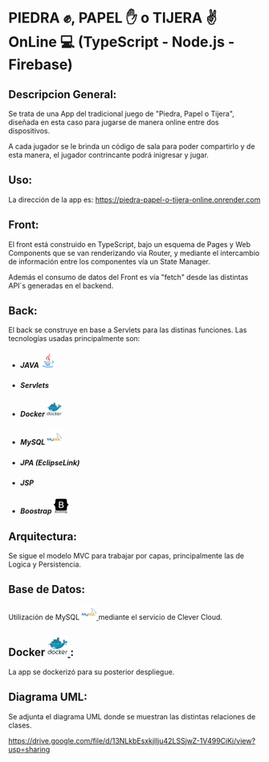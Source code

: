 # PIEDRA ✊, PAPEL ✋ o TIJERA ✌️ OnLine 💻 (TypeScript - Node.js - Firebase)

## Descripcion General:
 Se trata de una App del tradicional juego de "Piedra, Papel o Tijera", diseñada en esta caso para jugarse de manera online entre dos dispositivos. 

A cada jugador se le brinda un código de sala para poder compartirlo y de esta manera, el jugador contrincante podrá inigresar y jugar.

## Uso:
La dirección de la app es: https://piedra-papel-o-tijera-online.onrender.com


## Front:
El front está construido en TypeScript, bajo un esquema de Pages y Web Components que se van renderizando via Router, y mediante el intercambio de información entre los componentes vía un State Manager.

 Además el consumo de datos del Front es vía "fetch" desde las distintas API´s generadas en el backend.

## Back:
El back se construye en base a Servlets para las distinas funciones.  Las tecnologías usadas principalmente son:

- ##### JAVA <a href="https://www.java.com" target="_blank" rel="noreferrer"> <img src="https://raw.githubusercontent.com/devicons/devicon/master/icons/java/java-original.svg" alt="java" width="30" height="30"/> </a>
- ##### Servlets
- ##### Docker <a href="https://www.docker.com/" target="_blank" rel="noreferrer"> <img src="https://raw.githubusercontent.com/devicons/devicon/master/icons/docker/docker-original-wordmark.svg" alt="docker" width="30" height="30"/> </a>
- ##### MySQL <a href="https://www.mysql.com/" target="_blank" rel="noreferrer"> <img src="https://raw.githubusercontent.com/devicons/devicon/master/icons/mysql/mysql-original-wordmark.svg" alt="mysql" width="30" height="30"/> </a>
- ##### JPA (EclipseLink)
- ##### JSP
- ##### Boostrap <a href="https://getbootstrap.com" target="_blank" rel="noreferrer"> <img src="https://raw.githubusercontent.com/devicons/devicon/master/icons/bootstrap/bootstrap-plain-wordmark.svg" alt="bootstrap" width="30" height="30"/> </a>

## Arquitectura:
Se sigue el modelo MVC para trabajar por capas, principalmente las de Logica y Persistencia.

## Base de Datos:
Utilización de MySQL <a href="https://www.mysql.com/" target="_blank" rel="noreferrer"> <img src="https://raw.githubusercontent.com/devicons/devicon/master/icons/mysql/mysql-original-wordmark.svg" alt="mysql" width="30" height="30"/> </a> mediante el servicio de Clever Cloud.

## Docker <a href="https://www.docker.com/" target="_blank" rel="noreferrer"> <img src="https://raw.githubusercontent.com/devicons/devicon/master/icons/docker/docker-original-wordmark.svg" alt="docker" width="40" height="40"/> </a>:
La app se dockerizó para su posterior despliegue.

## Diagrama UML:
Se adjunta el diagrama UML donde se muestran las distintas relaciones de clases.

https://drive.google.com/file/d/13NLkbEsxkjllju42LSSjwZ-1V499CiKj/view?usp=sharing
